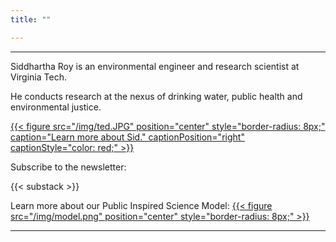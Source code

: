 ```yaml
---
title: ""

---
```


------
Siddhartha Roy is an environmental engineer and research scientist at Virginia Tech.

He conducts research at the nexus of drinking water, public health and environmental justice. 

[{{< figure src="/img/ted.JPG" position="center" style="border-radius: 8px;" caption="Learn more about Sid." captionPosition="right" captionStyle="color: red;" >}}](/about/)

Subscribe to the newsletter:

{{< substack >}}

Learn more about our Public Inspired Science Model:
[{{< figure src="/img/model.png" position="center" style="border-radius: 8px;" >}}](https://onlineethics.org/sites/onlineethics/files/2021-09/NAE%20Edwards%20Roy%20Submission.pdf)

------
